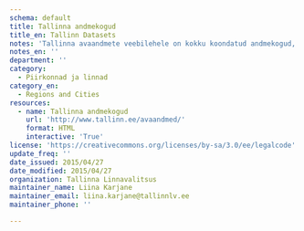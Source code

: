 ```yaml
---
schema: default
title: Tallinna andmekogud
title_en: Tallinn Datasets
notes: 'Tallinna avaandmete veebilehele on kokku koondatud andmekogud, mis võimaldavad alla laadida avaandmeid XML kujul.'
notes_en: ''
department: ''
category:
  - Piirkonnad ja linnad
category_en:
  - Regions and Cities
resources:
  - name: Tallinna andmekogud
    url: 'http://www.tallinn.ee/avaandmed/'
    format: HTML
    interactive: 'True'
license: 'https://creativecommons.org/licenses/by-sa/3.0/ee/legalcode'
update_freq: ''
date_issued: 2015/04/27
date_modified: 2015/04/27
organization: Tallinna Linnavalitsus
maintainer_name: Liina Karjane
maintainer_email: liina.karjane@tallinnlv.ee
maintainer_phone: ''

---
```

